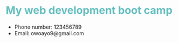 <!DOCTYPE html>
<html lang="en">
<head>
    <meta charset="UTF-8">
    <meta http-equiv="X-UA-Compatible" content="IE=edge">
    <meta name="viewport" content="width=device-width, initial-scale=1.0">
    <link rel="stylesheet" href="css/styles.css">
    <style>
        h1 {
            color: #66bfbf;
        }
    </style>
</head>
<body>
    <h1>My web development boot camp</h1>
    <ul>
        <li>Phone number: 123456789</li>
        <li>Email: owoayo9@gmail.com</li>
    </ul>
</body>
</html>
